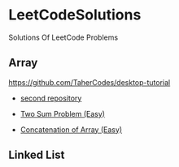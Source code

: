 # LeetCodeSolutions
Solutions Of LeetCode Problems

## Array
https://github.com/TaherCodes/desktop-tutorial

* [second repository](https://github.com/TaherCodes/desktop-tutorial)

* [Two Sum Problem (Easy)](https://github.com/TaherCodes/LeetcodeSolutions/blob/main/codes/java/1.%20Two%20Sum)
* [Concatenation of Array (Easy)](https://github.com/TaherCodes/LeetcodeSolutions/blob/main/codes/java/1929.%20Concatenation%20of%20Array%20(Easy))
## Linked List

